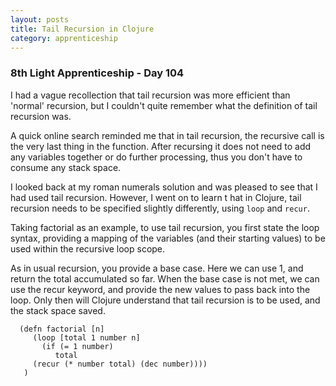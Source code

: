 ```yaml
---
layout: posts
title: Tail Recursion in Clojure
category: apprenticeship
---
```

### 8th Light Apprenticeship - Day 104


I had a vague recollection that tail recursion was more efficient than 'normal' recursion, but I couldn't quite remember what the definition of tail recursion was. 

<!--break--> 

A quick online search reminded me that in tail recursion, the recursive call is the very last thing in the function. After recursing it does not need to add any variables together or do further processing, thus you don't have to consume any stack space.

I looked back at my roman numerals solution and was pleased to see that I had used tail recursion. However, I went on to learn t hat in Clojure, tail recursion needs to be specified slightly differently, using `loop` and `recur`.

Taking factorial as an example, to use tail recursion, you first state the loop syntax, providing a mapping of the variables (and their starting values) to be used within the recursive loop scope.

As in usual recursion, you provide a base case. Here we can use 1, and return the total accumulated so far. When the base case is not met, we can use the recur keyword, and provide the new values to pass back into the loop.  Only then will Clojure understand that tail recursion is to be used, and the stack space saved.

      (defn factorial [n]
         (loop [total 1 number n]
           (if (= 1 number)
              total
         (recur (* number total) (dec number))))
       )
